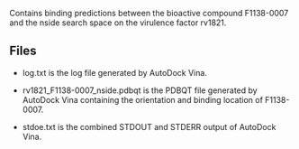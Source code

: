 Contains binding predictions between the bioactive compound F1138-0007 and the nside search space on the virulence factor rv1821.

## Files

- log.txt is the log file generated by AutoDock Vina.

- rv1821_F1138-0007_nside.pdbqt is the PDBQT file generated by AutoDock Vina containing the orientation and binding location of F1138-0007.

- stdoe.txt is the combined STDOUT and STDERR output of AutoDock Vina.

